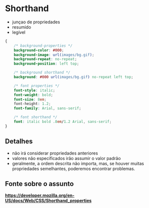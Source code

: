 # Shorthand

* junçao de propriedades
* resumido
* legível

```css
{
    /* background-properties */
    background-color: #000;
    background-image: url(images/bg.gif);
    background-repeat: no-repeat;
    background-position: left top;

    /* background shorthand */
    background: #000 url(images/bg.gif) no-repeat left top;

    /* font properties */
    font-style: italic;
    font-weight: bold;
    font-size: 8em;
    font-height: 1.2;
    font-family: Arial, sans-serif;

    /* font shorthand */
    font: italic bold .8em/1.2 Arial, sans-serif;
}
```

## Detalhes

* não irá considerar propriedades anteriores
* valores não especificados irão assumir o valor padrão
* geralmente, a ordem descrita não importa, mas, se houver muitas propriedades semelhantes, poderemos encontrar problemas.

## Fonte sobre o assunto
**https://developer.mozilla.org/en-US/docs/Web/CSS/Shorthand_properties**